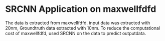<h1>SRCNN Application on maxwellfdfd</h1>
<p>The data is extracted from maxwellfdfd.
  input data was extracted with 20nm, Groundtruth data extracted with 10nm.
  To reduce the computational cost of maxwellfdfd, used SRCNN on the data to predict outputdata.</p>
